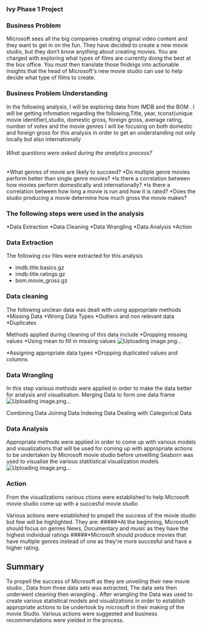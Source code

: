 ### Ivy Phase 1 Project

### Business Problem

Microsoft sees all the big companies creating original video content and they want to get in on the fun. They have decided to create a new movie studio, but they don’t know anything about creating movies. You are charged with exploring what types of films are currently doing the best at the box office. You must then translate those findings into actionable insights that the head of Microsoft's new movie studio can use to help decide what type of films to create.

### Business Problem Understanding
In the following analysis, I will be exploring data from IMDB and the BOM .
I will be getting infomation regarding the following;Title, year, tconst(unique movie identifier),studio, domestic gross, foreign gross, average rating, number of votes and the movie genres
I will be focusing on both domestic and foreign gross for this analysis in order to get an understanding not only locally but also internationally

###### What questions were asked during the analytics process?
*What genres of movie are likely to succeed?
*Do multiple genre movies perform better than single genre movies?
*Is there a correlation between how movies perform domestically and internationally?
*Is there a correlation between how long a movie is run and how it is rated?
*Does the studio producing a movie determine how much gross the movie makes?

### The following steps were used in the analysis
*Data Extraction
*Data Cleaning
*Data Wrangling
*Data Analysis
*Action

### Data Extraction 
The following csv files were extracted for this analysis

* imdb.title.basics.gz
* imdb.title.ratings.gz
* bom.movie_gross.gz

### Data cleaning
The following unclean data was dealt with using appropriate methods
*Missing Data
*Wrong Data Types
*Outliers and non relevant data
*Duplicates

Methods applied during cleaning of this data include
*Dropping missing values
*Using mean to fill in missing values
![Uploading image.png…]()

*Assigning appropriate data types 
*Dropping duplicated values and columns

### Data Wrangling
In this step various methods were applied in order to make the data better for analysis and visualisation.
Merging Data to form one data frame
![Uploading image.png…]()

Combining Data
Joining Data
Indexing Data
Dealing with Categorical Data


### Data Analysis
Appropriate methods were applied in order to come up with various models and visualizations that will be used for coming up with appropriate actions to be undertaken by Microsoft movie studio before unveilling
Seaborn was used to visualise the various statitistical visualization models
![Uploading image.png…]()



### Action
From the visualizations various ctions were established to help Microsoft movie studio come up with a succesful movie studio 

Various actions were established to propell the success of the movie studio but few will be highlighted. They are:
#####*At the beginning, Microsoft should focus on genres News, Documentary and music as they have the highest individual ratings
#####*Microsoft should produce movies that  have multiple genres instead of one as they're more succesful and have a higher rating.


## Summary

To propell the success of Microsoft as they are unveiling their new movie studio , Data from three data sets was extracted, The data sets then underwent cleaning then wrangling . After wrangling the Data was used to create various statistical models and visualizations in order to establish appropriate actions to be undertook by microsoft in their making of the movie Studio. Various actions were suggested and business recommendations were yielded in the process.

